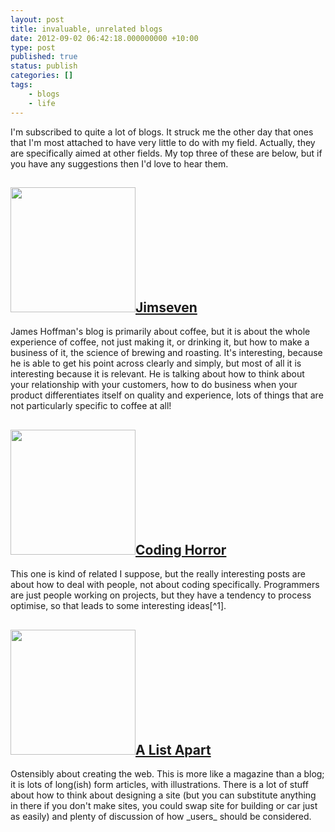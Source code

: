 ```yaml
---
layout: post
title: invaluable, unrelated blogs
date: 2012-09-02 06:42:18.000000000 +10:00
type: post
published: true
status: publish
categories: []
tags:
    - blogs
    - life
---
```


<p>I'm subscribed to quite a lot of blogs. It struck me the other day that ones that I'm most attached to have very little to do with my field. Actually, they are specifically aimed at other fields. My top three of these are below, but if you have any suggestions then I'd love to hear them.</p>
<h2><a href="http://www.jimseven.com/"><img class="alignnone" src="{{ site.baseurl }}/assets/webshop_2_large.jpg?100585" alt="" width="200" />Jimseven </a></h2>
<p>James Hoffman's blog is primarily about coffee, but it is about the whole experience of coffee, not just making it, or drinking it, but how to make a business of it, the science of brewing and roasting. It's interesting, because he is able to get his point across clearly and simply, but most of all it is interesting because it is relevant. He is talking about how to think about your relationship with your customers, how to do business when your product differentiates itself on quality and experience, lots of things that are not particularly specific to coffee at all!</p>
<h2><a href="http://www.codinghorror.com/blog/"><img src="{{ site.baseurl }}/assets/coding-horror-official-logo-small.png" alt="" width="200" />Coding Horror</a></h2>
<p>This one is kind of related I suppose, but the really interesting posts are about how to deal with people, not about coding specifically. Programmers are just people working on projects, but they have a tendency to process optimise, so that leads to some interesting ideas[^1].</p>
<h2><a href="http://www.alistapart.com"><img src="{{ site.baseurl }}/assets/being-real-builds-trust.jpg" alt="" width="200" />A List Apart</a></h2>
<p>Ostensibly about creating the web. This is more like a magazine than a blog; it is lots of long(ish) form articles, with illustrations. There is a lot of stuff about how to think about designing a site (but you can substitute anything in there if you don't make sites, you could swap site for building or car just as easily) and plenty of discussion of how _users_ should be considered.</p>

[^1]: I'd love to know if there is a Harvard business school type book about software development concepts and how they relate to other fields. There is always the Christopher Alexander stuff, but I've been thinking about how you could apply test driven design to other types of project, not just software.
